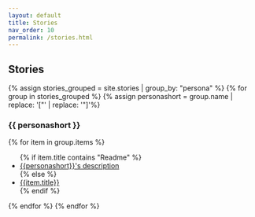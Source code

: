 ```yaml
---
layout: default
title: Stories
nav_order: 10
permalink: /stories.html
---
```


<h2>Stories</h2>
{% assign stories_grouped = site.stories | group_by: "persona" %} 
{% for group in stories_grouped %}
{% assign personashort = group.name | replace: '["' | replace: '"]'%}
<h3>{{ personashort }}</h3>
{% for item in group.items %}
<ul>
{% if item.title contains "Readme" %}
<li><a href="{{item.url | absolute_url}}">{{personashort}}'s description</a></li>
{% else %}
<li><a href="{{item.url | absolute_url}}">{{item.title}}</a></li>
{% endif %}
</ul>
{% endfor %}
{% endfor %}

